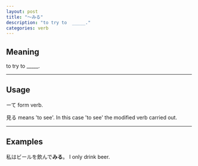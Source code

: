 ```yaml
---
layout: post
title: "〜みる"
description: "to try to  _____."
categories: verb
---
```


## Meaning

to try to _____.

---

## Usage

ーて form verb.

見る means 'to see'. In this case 'to see' the modified verb carried out.

---

## Examples

私はビールを飲んで**みる**。
I only drink beer.